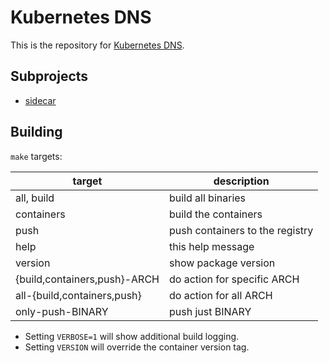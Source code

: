 # Kubernetes DNS

This is the repository for [Kubernetes DNS](http://kubernetes.io/docs/admin/dns/).

## Subprojects

* [sidecar](docs/sidecar/README.md)

## Building

`make` targets:

| target | description |
| ---- | ---- |
|all, build | build all binaries |
|containers | build the containers |
|push       | push containers to the registry |
|help       | this help message |
|version    | show package version |
|{build,containers,push}-ARCH | do action for specific ARCH |
|all-{build,containers,push}  | do action for all ARCH |
|only-push-BINARY             | push just BINARY |

* Setting `VERBOSE=1` will show additional build logging.
* Setting `VERSION` will override the container version tag.

